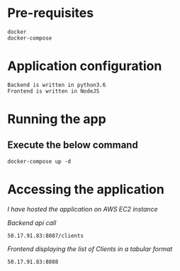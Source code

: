 # Pre-requisites

```
docker
docker-compose

```

# Application configuration

```
Backend is written in python3.6
Frontend is written in NodeJS
```

# Running the app

## Execute the below command

```
docker-compose up -d

```

# Accessing the application

*I have hosted the application on AWS EC2 instance*

*Backend api call*
```
50.17.91.83:8087/clients 

```
*Frontend displaying the list of Clients in a tabular format*
```
50.17.91.83:8088 

```